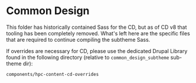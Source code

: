 # Common Design

This folder has historically contained Sass for the CD, but as of CD v8 that tooling has been completely removed. What's left here are the specific files that are required to continue compiling the subtheme Sass.

If overrides are necessary for CD, please use the dedicated Drupal Library found in the following directory (relative to `common_design_subtheme` sub-theme dir):

```
components/hpc-content-cd-overrides
```